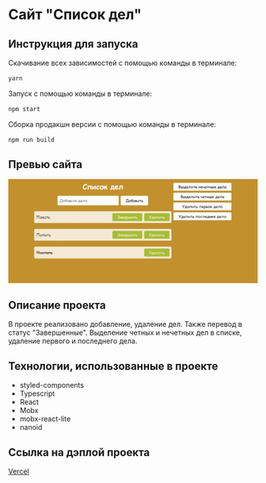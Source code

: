 # Сайт "Список дел"

## Инструкция для запуска

Скачивание всех зависимостей с помощью команды в терминале:

```bash
yarn
```

Запуск с помощью команды в терминале:

```bash
npm start
```

Сборка продакшн версии с помощью команды в терминале:

```bash
npm run build
```

## Превью сайта

![Превью сайта](./preview.jpg)

## Описание проекта

В проекте реализовано добавление, удаление дел. Также перевод в статус "Завершенные". Выделение четных и нечетных дел в списке, удаление первого и последнего дела.

## Технологии, использованные в проекте

* styled-components
* Typescript
* React
* Mobx
* mobx-react-lite
* nanoid

## Ссылка на дэплой проекта

[Vercel](https://greenatom-test-one-aquf.vercel.app)
